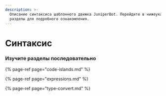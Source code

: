 ```yaml
---
description: >-
  Описание синтаксиса шаблонного движка JuniperBot. Перейдите в нижеуказанные
  разделы для подробного ознакомления.
---
```


# Синтаксис

### Изучите разделы последовательно

{% page-ref page="code-islands.md" %}

{% page-ref page="expressions.md" %}

{% page-ref page="type-convert.md" %}



